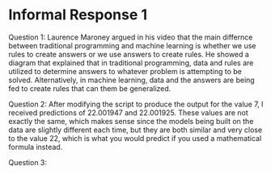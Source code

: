 # Informal Response 1

Question 1: Laurence Maroney argued in his video that the main differnce between traditional programming and machine learning is whether we use rules to create answers or we use answers to create rules. He showed a diagram that explained that in traditional programming, data and rules are utilized to determine answers to whatever problem is attempting to be solved. Alternatively, in machine learning, data and the answers are being fed to create rules that can them be generalized. 

Question 2: After modifying the script to produce the output for the value 7, I received predictions of 22.001947 and 22.001925. These values are not exactly the same, which makes sense since the models being built on the data are slightly different each time, but they are both similar and very close to the value 22, which is what you would predict if you used a mathematical formula instead. 

Question 3: 
